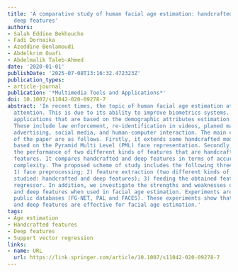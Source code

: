 ```yaml
---
title: 'A comparative study of human facial age estimation: handcrafted features vs.
  deep features'
authors:
- Salah Eddine Bekhouche
- Fadi Dornaika
- Azeddine Benlamoudi
- Abdelkrim Ouafi
- Abdelmalik Taleb-Ahmed
date: '2020-01-01'
publishDate: '2025-07-08T13:16:32.472323Z'
publication_types:
- article-journal
publication: '*Multimedia Tools and Applications*'
doi: 10.1007/s11042-020-09278-7
abstract: 'In recent times, the topic of human facial age estimation attracted much
  attention. This is due to its ability to improve biometrics systems. Recently, several
  applications that are based on the demographic attributes estimation have been developed.
  These include law enforcement, re-identification in videos, planed marketing, intelligent
  advertising, social media, and human-computer interaction. The main contributions
  of the paper are as follows. Firstly, it extends some handcrafted models that are
  based on the Pyramid Multi Level (PML) face representation. Secondly, it evaluates
  the performance of two different kinds of features that are handcrafted and deep
  features. It compares handcrafted and deep features in terms of accuracy and computational
  complexity. The proposed scheme of study includes the following three main steps:
  1) face preprocessing; 2) feature extraction (two different kinds of features are
  studied: handcrafted and deep features); 3) feeding the obtained features to a linear
  regressor. In addition, we investigate the strengths and weaknesses of handcrafted
  and deep features when used in facial age estimation. Experiments are run on three
  public databases (FG-NET, PAL and FACES). These experiments show that both handcrafted
  and deep features are effective for facial age estimation.'
tags:
- Age estimation
- Handcrafted features
- Deep features
- Support vector regression
links:
- name: URL
  url: https://link.springer.com/article/10.1007/s11042-020-09278-7
---
```

